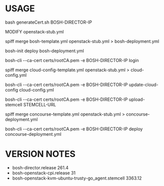 # USAGE

bash generateCert.sh BOSH-DIRECTOR-IP

MODIFY openstack-stub.yml

spiff merge bosh-template.yml openstack-stub.yml > bosh-deployment.yml

bosh-init deploy bosh-deployment.yml

bosh-cli --ca-cert certs/rootCA.pem -e BOSH-DIRECTOR-IP login

spiff merge cloud-config-template.yml openstack-stub.yml > cloud-config.yml

bosh-cli --ca-cert certs/rootCA.pem -e BOSH-DIRECTOR-IP update-cloud-config cloud-config.yml

bosh-cli --ca-cert certs/rootCA.pem -e BOSH-DIRECTOR-IP upload-stemcell STEMCELL-URL

spiff merge concourse-template.yml openstack-stub.yml > concourse-deployment.yml

bosh-cli --ca-cert certs/rootCA.pem -e BOSH-DIRECTOR-IP deploy concourse-deployment.yml

# VERSION NOTES

* bosh-director.release 261.4
* bosh-openstack-cpi.release 31
* bosh-openstack-kvm-ubuntu-trusty-go_agent.stemcell 3363.12

